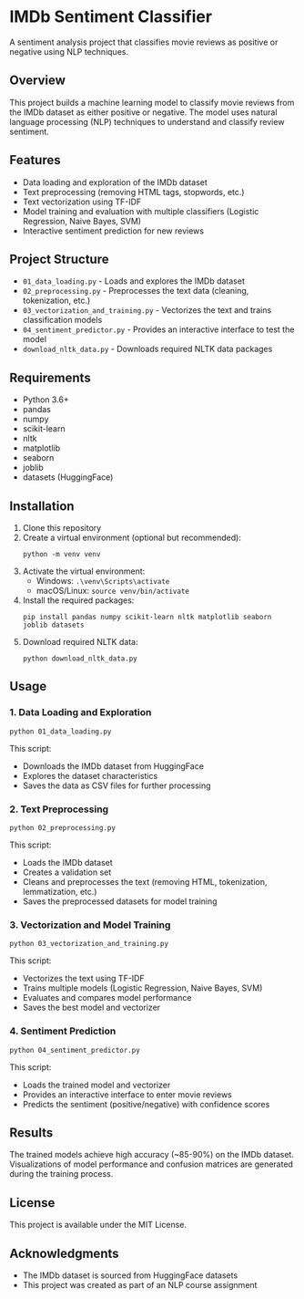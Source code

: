 # IMDb Sentiment Classifier

A sentiment analysis project that classifies movie reviews as positive or negative using NLP techniques.

## Overview

This project builds a machine learning model to classify movie reviews from the IMDb dataset as either positive or negative. The model uses natural language processing (NLP) techniques to understand and classify review sentiment.

## Features

- Data loading and exploration of the IMDb dataset
- Text preprocessing (removing HTML tags, stopwords, etc.)
- Text vectorization using TF-IDF
- Model training and evaluation with multiple classifiers (Logistic Regression, Naive Bayes, SVM)
- Interactive sentiment prediction for new reviews

## Project Structure

- `01_data_loading.py` - Loads and explores the IMDb dataset
- `02_preprocessing.py` - Preprocesses the text data (cleaning, tokenization, etc.)
- `03_vectorization_and_training.py` - Vectorizes the text and trains classification models
- `04_sentiment_predictor.py` - Provides an interactive interface to test the model
- `download_nltk_data.py` - Downloads required NLTK data packages

## Requirements

- Python 3.6+
- pandas
- numpy
- scikit-learn
- nltk
- matplotlib
- seaborn
- joblib
- datasets (HuggingFace)

## Installation

1. Clone this repository
2. Create a virtual environment (optional but recommended):
   ```
   python -m venv venv
   ```
3. Activate the virtual environment:
   - Windows: `.\venv\Scripts\activate`
   - macOS/Linux: `source venv/bin/activate`
4. Install the required packages:
   ```
   pip install pandas numpy scikit-learn nltk matplotlib seaborn joblib datasets
   ```
5. Download required NLTK data:
   ```
   python download_nltk_data.py
   ```

## Usage

### 1. Data Loading and Exploration

```
python 01_data_loading.py
```

This script:
- Downloads the IMDb dataset from HuggingFace
- Explores the dataset characteristics
- Saves the data as CSV files for further processing

### 2. Text Preprocessing

```
python 02_preprocessing.py
```

This script:
- Loads the IMDb dataset
- Creates a validation set
- Cleans and preprocesses the text (removing HTML, tokenization, lemmatization, etc.)
- Saves the preprocessed datasets for model training

### 3. Vectorization and Model Training

```
python 03_vectorization_and_training.py
```

This script:
- Vectorizes the text using TF-IDF
- Trains multiple models (Logistic Regression, Naive Bayes, SVM)
- Evaluates and compares model performance
- Saves the best model and vectorizer

### 4. Sentiment Prediction

```
python 04_sentiment_predictor.py
```

This script:
- Loads the trained model and vectorizer
- Provides an interactive interface to enter movie reviews
- Predicts the sentiment (positive/negative) with confidence scores

## Results

The trained models achieve high accuracy (~85-90%) on the IMDb dataset. Visualizations of model performance and confusion matrices are generated during the training process.

## License

This project is available under the MIT License.

## Acknowledgments

- The IMDb dataset is sourced from HuggingFace datasets
- This project was created as part of an NLP course assignment 